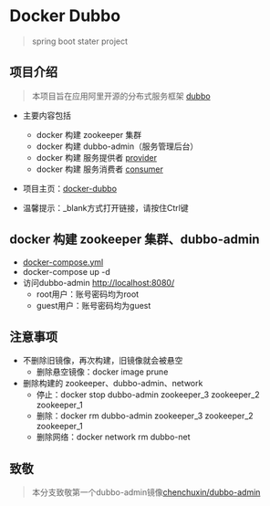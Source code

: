 # Docker Dubbo
> spring boot stater project

## 项目介绍
> 本项目旨在应用阿里开源的分布式服务框架 [dubbo](http://dubbo.apache.org/zh-cn/)

- 主要内容包括
  - docker 构建 zookeeper 集群
  - docker 构建 dubbo-admin（服务管理后台）
  - docker 构建 服务提供者 [provider](provider)
  - docker 构建 服务消费者 [consumer](consumer)

- 项目主页：[docker-dubbo](https://amoswang0626.github.io/docker-dubbo/)
- 温馨提示：_blank方式打开链接，请按住Ctrl键


## docker 构建 zookeeper 集群、dubbo-admin
  - [docker-compose.yml](docker-compose.yml)
  - docker-compose up -d
  - 访问dubbo-admin [http://localhost:8080/](http://localhost:8080/)
    - root用户：账号密码均为root
    - guest用户：账号密码均为guest

## 注意事项
- 不删除旧镜像，再次构建，旧镜像就会被悬空
  - 删除悬空镜像：docker image prune
- 删除构建的 zookeeper、dubbo-admin、network
  - 停止：docker stop dubbo-admin zookeeper_3 zookeeper_2 zookeeper_1
  - 删除：docker rm dubbo-admin zookeeper_3 zookeeper_2 zookeeper_1
  - 删除网络：docker network rm dubbo-net

## 致敬
> 本分支致敬第一个dubbo-admin镜像[chenchuxin/dubbo-admin](https://github.com/chenchuxin/dubbo-admin-docker)
